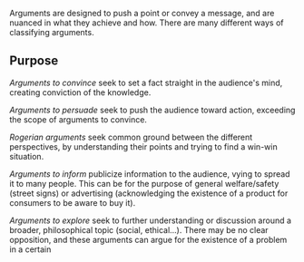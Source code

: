 Arguments are designed to push a point or convey a message, and are nuanced in what they achieve and how. There are many different ways of classifying arguments.

## Purpose

*Arguments to convince* seek to set a fact straight in the audience's mind, creating conviction of the knowledge.

*Arguments to persuade* seek to push the audience toward action, exceeding the scope of arguments to convince.

*Rogerian arguments* seek common ground between the different perspectives, by understanding their points and trying to find a win-win situation.

*Arguments to inform* publicize information to the audience, vying to spread it to many people. This can be for the purpose of general welfare/safety (street signs) or advertising (acknowledging the existence of a product for consumers to be aware to buy it).

*Arguments to explore* seek to further understanding or discussion around a broader, philosophical topic (social, ethical...). There may be no clear opposition, and these arguments can argue for the existence of a problem in a certain 